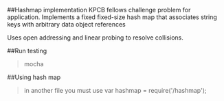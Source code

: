 ##Hashmap implementation
KPCB fellows challenge problem for application.  Implements a fixed fixed-size hash map that associates string keys with arbitrary data object references

Uses open addressing and linear probing to resolve collisions.

##Run testing
>mocha

##Using hash map
>in another file you must use
>var hashmap = require('/hashmap');
